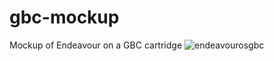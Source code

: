 # gbc-mockup
Mockup of Endeavour on a GBC cartridge
![endeavourosgbc](https://user-images.githubusercontent.com/93553678/220004267-32962df4-7689-4e67-8090-b8629b9450b8.png)
